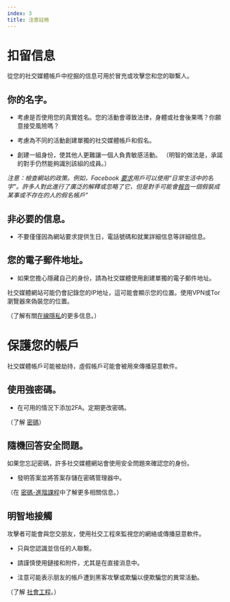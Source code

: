 ```yaml
---
index: 3
title: 注意註冊
---
```

# 扣留信息

從您的社交媒體帳戶中挖掘的信息可用於冒充或攻擊您和您的聯繫人。

## 你的名字。

*   考慮是否使用您的真實姓名。您的活動會導致法律，身體或社會後果嗎？你願意接受風險嗎？

*   考慮為不同的活動創建單獨的社交媒體帳戶和假名。

* 創建一組身份，使其他人更難讓一個人負責敏感活動。 （明智的做法是，承諾的對手仍然能夠識別該組的成員。）

*注意：檢查網站的政策。例如，Facebook [要求](https://www.facebook.com/help/112146705538576?helpref=faq_content)用戶可以使用“日常生活中的名字”。許多人對此進行了廣泛的解釋或忽略了它，但是對手可能會[報告](https://www.facebook.com/help/1216349518398524?helpref=hc_global_nav)一個假裝成某事或不存在的人的假名帳戶”*

## 非必要的信息。

*   不要僅僅因為網站要求提供生日，電話號碼和就業詳細信息等詳細信息。

## 您的電子郵件地址。

*   如果您擔心隱藏自己的身份，請為社交媒體使用創建單獨的電子郵件地址。

社交媒體網站可能仍會記錄您的IP地址，這可能會顯示您的位置。使用VPN或Tor瀏覽器來偽裝您的位置。

（了解有關[在線隱私](umbrella://communications/online-privacy)的更多信息。）

# 保護您的帳戶

社交媒體帳戶可能被劫持，虛假帳戶可能會被用來傳播惡意軟件。

## 使用強密碼。

*   在可用的情況下添加2FA。定期更改密碼。

（了解 [密碼](umbrella://information/passwords/advanced)）

## 隨機回答安全問題。

如果您忘記密碼，許多社交媒體網站會使用安全問題來確認您的身份。

*   發明答案並將答案存儲在密碼管理器中。

（在 [密碼-進階課程](umbrella://information/passwords/advanced)中了解更多相關信息。）

## 明智地接觸

攻擊者可能會與您交朋友，使用社交工程來監視您的網絡或傳播惡意軟件。

*   只與您認識並信任的人聯繫。

*   請謹慎使用鏈接和附件，尤其是在直接消息中。

* 注意可能表示朋友的帳戶遭到黑客攻擊或欺騙以便欺騙您的異常活動。

（了解 [社會工程](umbrella://communications/phishing/beginner/s_social-engineering.md)。）